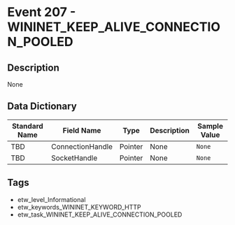 # Event 207 - WININET_KEEP_ALIVE_CONNECTION_POOLED

## Description
None

## Data Dictionary
|Standard Name|Field Name|Type|Description|Sample Value|
|---|---|---|---|---|
|TBD|ConnectionHandle|Pointer|None|`None`|
|TBD|SocketHandle|Pointer|None|`None`|

## Tags
* etw_level_Informational
* etw_keywords_WININET_KEYWORD_HTTP
* etw_task_WININET_KEEP_ALIVE_CONNECTION_POOLED